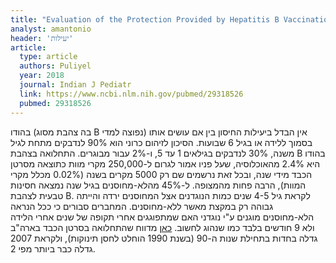 ```yaml
---
title: "Evaluation of the Protection Provided by Hepatitis B Vaccination in India"
analyst: amantonio
header: 'יעילות'
article:
  type: article
  authors: Puliyel
  year: 2018
  journal: Indian J Pediatr
  link: https://www.ncbi.nlm.nih.gov/pubmed/29318526
  pubmed: 29318526
---
```


בהודו (בה צהבת מסוג B נפוצה למדי) אין הבדל ביעילות החיסון בין אם עושים אותו בסמוך ללידה או בגיל 6 שבועות.
הסיכון לזיהום כרוני הוא 90% לנדבקים מתחת לגיל משנה, 30% לנדבקים בגילאים 1 עד 5, ו-2% עבור מבוגרים.
התחלואה בצהבת B בהודו היא 2.4% מהאוכלוסיה, שעל פניו אמור לגרום ל-250,000 מקרי מוות כתוצאה מסרטן הכבד מידי שנה, ובכל זאת נרשמים שם רק 5000 מקרים בשנה (0.02% מכלל מקרי המוות), הרבה פחות מהמצופה.
ל-45% מהלא-מחוסנים בגיל שנה נמצאה חסינות טבעית לצהבת B. לקראת גיל 4-5 שנים כמות הנוגדנים אצל המחוסנים ירדה והייתה גבוהה רק במקצת מאשר ללא-מחוסנים. המחברים סבורים כי ככל הנראה הלא-מחוסנים מוגנים ע"י נוגדני האם שמתפוגגים אחרי תקופה של שנים אחרי הלידה ולא 9 חודשים בלבד כמו שנהוג לחשוב.
[כאן](http://www.nejm.org/doi/full/10.1056/NEJMra1001683) מדווח שהתחלואה בסרטן הכבד בארה"ב גדלה בחדות בתחילת שנות ה-90 (בשנת 1990 הוחלט לחסן תינוקות), ולקראת 2007 גדלה כבר ביותר מפי 2.
